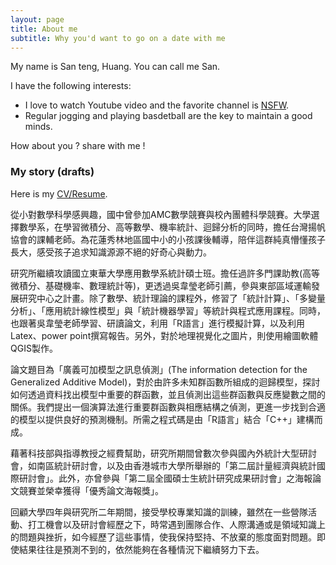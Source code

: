 ```yaml
---
layout: page
title: About me
subtitle: Why you'd want to go on a date with me
---
```


My name is San teng, Huang. You can call me San.  

I have the following interests:

- I love to watch Youtube video and the favorite channel is [NSFW](https://www.youtube.com/channel/UCj_z-Zeqk8LfwVxx0MUdL-Q).
- Regular jogging and playing basdetball are the key to maintain a good minds.

How about you ? share with me !

### My story (drafts)

Here is my [CV/Resume](https://drive.google.com/file/d/0BzOHUsRegBEDRDBVNGNiSHZBMWs/view?usp=sharing&resourcekey=0-7YaNgy_TTfhNIlldE6lCvg).

從小對數學科學感興趣，國中曾參加AMC數學競賽與校內團體科學競賽。大學選擇數學系，在學習微積分、高等數學、機率統計、迴歸分析的同時，擔任台灣揚帆協會的課輔老師。為花蓮秀林地區國中小的小孩課後輔導，陪伴這群純真懵懂孩子長大，感受孩子追求知識源源不絕的好奇心與動力。

研究所繼續攻讀國立東華大學應用數學系統計碩士班。擔任過許多門課助教(高等微積分、基礎機率、數理統計等)，更透過吳韋瑩老師引薦，參與東部區域運輸發展研究中心之計畫。除了數學、統計理論的課程外，修習了「統計計算」、「多變量分析」、「應用統計線性模型」與「統計機器學習」等統計與程式應用課程。同時，也跟著吳韋瑩老師學習、研讀論文，利用「R語言」進行模擬計算，以及利用Latex、power point撰寫報告。另外，對於地理視覺化之圖片，則使用繪圖軟體QGIS製作。

論文題目為「廣義可加模型之訊息偵測」(The information detection for the Generalized Additive Model)，對於由許多未知群函數所組成的迴歸模型，探討如何透過資料找出模型中重要的群函數，並且偵測出這些群函數與反應變數之間的關係。我們提出一個演算法進行重要群函數與相應結構之偵測，更進一步找到合適的模型以提供良好的預測機制。所需之程式碼是由「R語言」結合「C++」建構而成。

藉著科技部與指導教授之經費幫助，研究所期間曾數次參與國內外統計大型研討會，如南區統計研討會，以及由香港城市大學所舉辦的「第二屆計量經濟與統計國際研討會」。此外，亦曾參與「第二屆全國碩士生統計研究成果研討會」之海報論文競賽並榮幸獲得「優秀論文海報獎」。

回顧大學四年與研究所二年期間，接受學校專業知識的訓練，雖然在一些營隊活動、打工機會以及研討會經歷之下，時常遇到團隊合作、人際溝通或是領域知識上的問題與挫折，如今經歷了這些事情，使我保持堅持、不放棄的態度面對問題。即使結果往往是預測不到的，依然能夠在各種情況下繼續努力下去。
